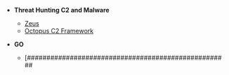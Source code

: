 


- <b>Threat Hunting C2 and Malware</b>
  - [Zeus](https://github.com/Hacosta21/Zeus-Trojan)
  - [Octopus C2 Framework](https://github.com/Hacosta21/Octopus-C2-framework)
    

 




- <b>GO</b>
  - [####################################################



